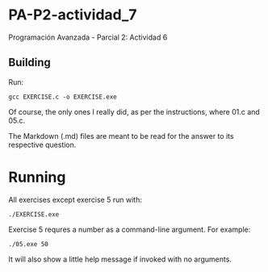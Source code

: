 # PA-P2-actividad_7
Programación Avanzada - Parcial 2: Actividad 6

## Building

Run:

```
gcc EXERCISE.c -o EXERCISE.exe

```

Of course, the only ones I really did, as per the instructions, where 01.c
and 05.c.

The Markdown (.md) files are meant to be read for the answer to its respective
question.

# Running

All exercises except exercise 5 run with:

```
./EXERCISE.exe
```

Exercise 5 requres a number as a command-line argument. For example:

```
./05.exe 50
```

It will also show a little help message if invoked with no arguments.


